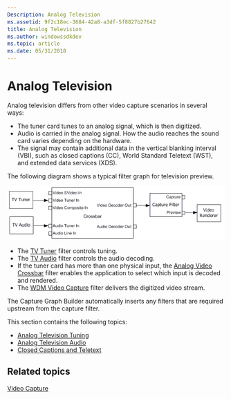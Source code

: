 ```yaml
---
Description: Analog Television
ms.assetid: 9f2c18ec-3684-42a8-a3df-5f8827b27642
title: Analog Television
ms.author: windowssdkdev
ms.topic: article
ms.date: 05/31/2018
---
```


# Analog Television

Analog television differs from other video capture scenarios in several ways:

-   The tuner card tunes to an analog signal, which is then digitized.
-   Audio is carried in the analog signal. How the audio reaches the sound card varies depending on the hardware.
-   The signal may contain additional data in the vertical blanking interval (VBI), such as closed captions (CC), World Standard Teletext (WST), and extended data services (XDS).

The following diagram shows a typical filter graph for television preview.

![analog television graph](images/vidcap06.png)

-   The [TV Tuner](tv-tuner-filter.md) filter controls tuning.
-   The [TV Audio](tv-audio-filter.md) filter controls the audio decoding.
-   If the tuner card has more than one physical input, the [Analog Video Crossbar](analog-video-crossbar-filter.md) filter enables the application to select which input is decoded and rendered.
-   The [WDM Video Capture](wdm-video-capture-filter.md) filter delivers the digitized video stream.

The Capture Graph Builder automatically inserts any filters that are required upstream from the capture filter.

This section contains the following topics:

-   [Analog Television Tuning](analog-television-tuning.md)
-   [Analog Television Audio](analog-television-audio.md)
-   [Closed Captions and Teletext](closed-captions-and-teletext.md)

## Related topics

<dl> <dt>

[Video Capture](video-capture.md)
</dt> </dl>

 

 



